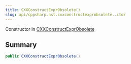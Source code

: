 ```yaml
---
title: CXXConstructExprObsolete()
slug: api/cppsharp.ast.cxxconstructexprobsolete..ctor
---
```

Constructor in [CXXConstructExprObsolete](/api/cppsharp/ast/cxxconstructexprobsolete)

## Summary



```csharp
public CXXConstructExprObsolete()
```

